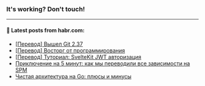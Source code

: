 ### It's working? Don't touch!

---
<!--
#### 🛠️ Technical stack:

![C++](https://img.shields.io/badge/C++-informational?logo=c%2B%2B&style=flat&logoColor=white&color=9C033A)
![Java](https://img.shields.io/badge/Java-informational?logo=java&style=flat&logoColor=white&color=007396)
![Kotlin](https://img.shields.io/badge/Kotlin-informational?logo=Kotlin&style=flat&logoColor=white&color=0095D5)
![JS](https://img.shields.io/badge/JS-informational?logo=javaScript&style=flat&logoColor=black&color=F7Df1E) <br>
![HTML5](https://img.shields.io/badge/HTML5-informational?logo=html5&style=flat&logoColor=white&color=E34F26)
![CSS3](https://img.shields.io/badge/CSS3-informational?logo=css3&style=flat&logoColor=white&color=157286)
![Sass](https://img.shields.io/badge/Saas-informational?logo=sass&style=flat&logoColor=white&color=hotpink)
![PHP](https://img.shields.io/badge/PHP-informational?logo=php&style=flat&logoColor=white&color=777BB4) <br>
![WebPAck](https://img.shields.io/badge/WebPack-informational?logo=webPack&style=flat&logoColor=white&color=FF6F00)
![Bootstrap](https://img.shields.io/badge/Bootstrap-informational?logo=Bootstrap&style=flat&logoColor=white&color=7952B3)
![MySQL](https://img.shields.io/badge/MySQL-informational?logo=MySQL&style=flat&logoColor=white&color=00f) <br>
![NodeJS](https://img.shields.io/badge/NodeJS-informational?logo=node.js&style=flat&logoColor=white&color=43853D)
![Spring](https://img.shields.io/badge/Spring-informational?logo=Spring&style=flat&logoColor=white&color=0A9EDC)
![Angular](https://img.shields.io/badge/Vue-informational?logo=vue.js&style=flat&logoColor=white&color=red)
![Git](https://img.shields.io/badge/Git-informational?logo=git&style=flat&logoColor=white&color=darkorange)

___
-->

#### 💬 Latest posts from habr.com:

<!-- BLOG-POST-LIST:START -->
- [[Перевод] Вышел Git 2.37](https://habr.com/ru/post/674478/?utm_source=habrahabr&utm_medium=rss&utm_campaign=674478)
- [[Перевод] Восторг от программирования](https://habr.com/ru/post/674480/?utm_source=habrahabr&utm_medium=rss&utm_campaign=674480)
- [[Перевод] Туториал: SvelteKit JWT авторизация](https://habr.com/ru/post/674456/?utm_source=habrahabr&utm_medium=rss&utm_campaign=674456)
- [Приключение на 5 минут: как мы переводили все зависимости на SPM](https://habr.com/ru/post/674406/?utm_source=habrahabr&utm_medium=rss&utm_campaign=674406)
- [Чистая архитектура на Go: плюсы и минусы](https://habr.com/ru/post/674440/?utm_source=habrahabr&utm_medium=rss&utm_campaign=674440)
<!-- BLOG-POST-LIST:END -->
